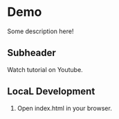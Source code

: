 # Demo

Some description here!

## Subheader

Watch tutorial on Youtube.

## LocaL Development

1. Open index.html in your browser.